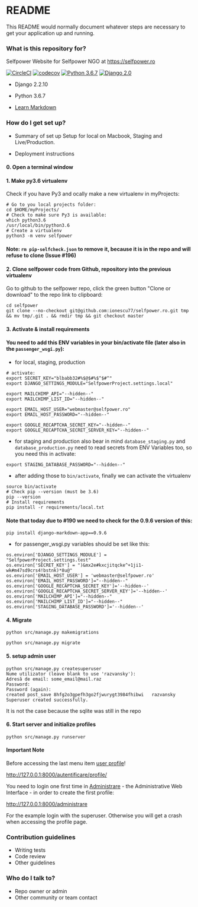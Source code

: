 # README #

This README would normally document whatever steps are necessary to get your application up and running.

### What is this repository for? ###
Selfpower Website for Selfpower NGO at https://selfpower.ro

[![CircleCI](https://circleci.com/gh/ionescu77/selfpower.ro.svg?style=svg&circle-token=50b5608afe104f05dc5c194f3c388469c00ace7c)](https://circleci.com/gh/ionescu77/selfpower.ro)
[![codecov](https://codecov.io/gh/ionescu77/selfpower.ro/branch/develop/graph/badge.svg?token=vT8RIBSlb7)](https://codecov.io/gh/ionescu77/selfpower.ro)
[![Python 3.6.7](https://img.shields.io/badge/python-3.6.7-blue.svg)](https://www.python.org/downloads/release/python-367/)
[![Django 2.0](https://img.shields.io/badge/django-2.0-blue.svg)](https://docs.djangoproject.com/en/2.1/releases/2.0/)

* Django 2.2.10
* Python 3.6.7

* [Learn Markdown](https://bitbucket.org/tutorials/markdowndemo)

### How do I get set up? ###

* Summary of set up
Setup for local on Macbook, Staging and Live/Production.

* Deployment instructions

#### 0. Open a terminal window

#### 1. Make py3.6 virtualenv
Check if you have Py3 and ocally make a new virtualenv in myProjects:
```
# Go to you local projects folder:
cd $HOME/myProjects/
# Check to make sure Py3 is available:
which python3.6
/usr/local/bin/python3.6
# Create a virtualenv
python3 -m venv selfpower
```
#### Note: `rm pip-selfcheck.json` to remove it, because it is in the repo and will refuse to clone (Issue #196)

#### 2. Clone selfpower code from Github, repository into the previous virtualenv
Go to github to the selfpower repo, click the green button "Clone or download" to the repo link to clipboard:
```
cd selfpower
git clone --no-checkout git@github.com:ionescu77/selfpower.ro.git tmp && mv tmp/.git . && rmdir tmp && git checkout master
```

#### 3. Activate & install requirements
#### You need to add this ENV variables in your bin/activate file (later also in the `passenger_wsgi.py`):
- for local, staging, production

```
# activate:
export SECRET_KEY="blbabb32#%$@$#%$^$#^"
export DJANGO_SETTINGS_MODULE="SelfpowerProject.settings.local"

export MAILCHIMP_API="--hidden--"
export MAILCHIMP_LIST_ID="--hidden--"

export EMAIL_HOST_USER="webmaster@selfpower.ro"
export EMAIL_HOST_PASSWORD="--hidden--"

export GOOGLE_RECAPTCHA_SECRET_KEY="--hidden--"
export GOOGLE_RECAPTCHA_SECRET_SERVER_KEY="--hidden--"
```

- for staging and production also bear in mind `database_staging.py` and `database_production.py` need to read secrets from ENV Variables too, so you need this in activate:

```
export STAGING_DATABASE_PASSWORD="--hidden--"
```
- after adding those to `bin/activate`, finally we can activate the virtualenv

```
source bin/activate
# Check pip --version (must be 3.6)
pip --version
# Install requirements
pip install -r requirements/local.txt
```

#### Note that today due to #190 we need to check for the 0.9.6 version of this:
```
pip install django-markdown-app==0.9.6
```

- for passenger_wsgi.py variables should be set like this:

```
os.environ['DJANGO_SETTINGS_MODULE'] = "SelfpowerProject.settings.test"
os.environ['SECRET_KEY'] = ")&mx2e#kxcjitqcke^+1ji1-wk#m47sd9crs4!bstnk)*8u@"
os.environ['EMAIL_HOST_USER'] = 'webmaster@selfpower.ro'
os.environ['EMAIL_HOST_PASSWORD']="--hidden--"
os.environ['GOOGLE_RECAPTCHA_SECRET_KEY']='--hidden--'
os.environ['GOOGLE_RECAPTCHA_SECRET_SERVER_KEY']='--hidden--'
os.environ['MAILCHIMP_API']="--hidden--"
os.environ['MAILCHIMP_LIST_ID']="--hidden--"
os.environ['STAGING_DATABASE_PASSWORD']='--hidden--'
```

#### 4. Migrate
```
python src/manage.py makemigrations

python src/manage.py migrate
```

#### 5. setup admin user
```
python src/manage.py createsuperuser
Nume utilizator (leave blank to use 'razvansky'):
Adresă de email: some_email@mail.raz
Password:
Password (again):
created post_save 8hfg2o3gpefh3go2fjwurygt3984fhibwi   razvansky
Superuser created successfully.
```
It is not the case because the sqlite was still in the repo

#### 6. Start server and initialize profiles
```
python src/manage.py runserver
```

#### Important Note
Before accessing the last menu item [user profile](http://127.0.0.1:8000/autentificare/profile/)!

http://127.0.0.1:8000/autentificare/profile/

You need to login one first time in [Administrare](http://127.0.0.1:8000/administrare) - the Administrative Web Interface - in order to create the first profile:

http://127.0.0.1:8000/administrare

For the example login with the superuser.
Otherwise you will get a crash when accessing the profile page.



### Contribution guidelines ###

* Writing tests
* Code review
* Other guidelines

### Who do I talk to? ###

* Repo owner or admin
* Other community or team contact
